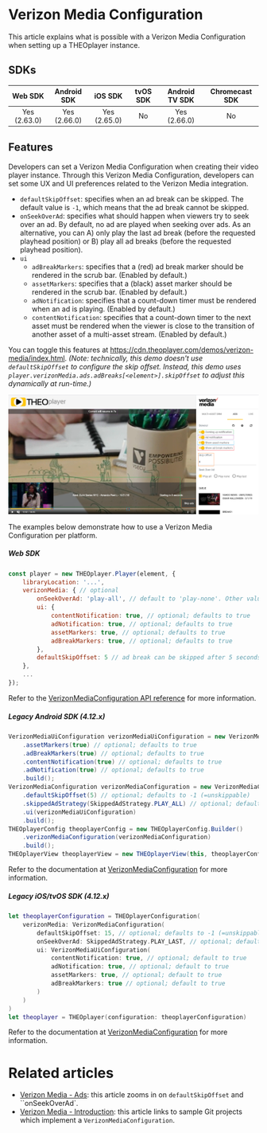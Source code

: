 # Verizon Media Configuration

This article explains what is possible with a Verizon Media Configuration when setting up a THEOplayer instance.

## SDKs

|   Web SDK    | Android SDK  |   iOS SDK    | tvOS SDK | Android TV SDK | Chromecast SDK |
| :----------: | :----------: | :----------: | :------: | :------------: | :------------: |
| Yes (2.63.0) | Yes (2.66.0) | Yes (2.65.0) |    No    |  Yes (2.66.0)  |       No       |

## Features

Developers can set a Verizon Media Configuration when creating their video player instance. Through this Verizon Media Configuration, developers can set some UX and UI preferences related to the Verizon Media integration.

- `defaultSkipOffset`: specifies when an ad break can be skipped. The default value is `-1`, which means that the ad break cannot be skipped.
- `onSeekOverAd`: specifies what should happen when viewers try to seek over an ad. By default, no ad are played when seeking over ads. As an alternative, you can A) only play the last ad break (before the requested playhead position) or B) play all ad breaks (before the requested playhead position).
- `ui`
  - `adBreakMarkers`: specifies that a (red) ad break marker should be rendered in the scrub bar. (Enabled by default.)
  - `assetMarkers`: specifies that a (black) asset marker should be rendered in the scrub bar. (Enabled by default.)
  - `adNotification`: specifies that a count-down timer must be rendered when an ad is playing. (Enabled by default.)
  - `contentNotification`: specifies that a count-down timer to the next asset must be rendered when the viewer is close to the transition of another asset of a multi-asset stream. (Enabled by default.)

You can toggle this features at https://cdn.theoplayer.com/demos/verizon-media/index.html. _(Note: technically, this demo doesn't use `defaultSkipOffset` to configure the skip offset. Instead, this demo uses `player.verizonMedia.ads.adBreaks[<element>].skipOffset` to adjust this dynamically at run-time.)_

![VerizonMediaDemo](../../../../../theoplayer/assets/img/VerizonMediaConfiguration.png "Verizon Media Configuration")

The examples below demonstrate how to use a Verizon Media Configuration per platform.

##### Web SDK

```js
const player = new THEOplayer.Player(element, {
    libraryLocation: '...',
    verizonMedia: { // optional
        onSeekOverAd: 'play-all', // default to 'play-none'. Other values: 'play-all' and 'play-last'
        ui: {
            contentNotification: true, // optional; defaults to true
            adNotification: true, // optional; defaults to true
            assetMarkers: true, // optional; defaults to true
            adBreakMarkers: true, // optional; defaults to true
        },
        defaultSkipOffset: 5 // ad break can be skipped after 5 seconds. (defaults to -1)
    },
    ...
});
```

Refer to the [VerizonMediaConfiguration API reference](pathname:///theoplayer/v7/api-reference/web/interfaces/VerizonMediaConfiguration.html) for more information.

##### Legacy Android SDK (4.12.x)

```java
VerizonMediaUiConfiguration verizonMediaUiConfiguration = new VerizonMediaUiConfiguration.Builder()
    .assetMarkers(true) // optional; defaults to true
    .adBreakMarkers(true) // optional; defaults to true
    .contentNotification(true) // optional; defaults to true
    .adNotification(true) // optional; defaults to true
    .build();
VerizonMediaConfiguration verizonMediaConfiguration = new VerizonMediaConfiguration.Builder()
    .defaultSkipOffset(5) // optional; defaults to -1 (=unskippable)
    .skippedAdStrategy(SkippedAdStrategy.PLAY_ALL) // optional; defaults to PLAY_NONE
    .ui(verizonMediaUiConfiguration)
    .build();
THEOplayerConfig theoplayerConfig = new THEOplayerConfig.Builder()
    .verizonMediaConfiguration(verizonMediaConfiguration)
    .build();
THEOplayerView theoplayerView = new THEOplayerView(this, theoplayerConfig);
```

Refer to the documentation at [VerizonMediaConfiguration](pathname:///theoplayer/v7/api-reference/android/com/theoplayer/android/api/verizonmedia/VerizonMediaConfiguration.html) for more information.

##### Legacy iOS/tvOS SDK (4.12.x)

```swift
let theoplayerConfiguration = THEOplayerConfiguration(
    verizonMedia: VerizonMediaConfiguration(
        defaultSkipOffset: 15, // optional; defaults to -1 (=unskippable)
        onSeekOverAd: SkippedAdStrategy.PLAY_LAST, // optional; default to PLAY_NONE
        ui: VerizonMediaUiConfiguration(
            contentNotification: true, // optional; default to true
            adNotification: true, // optional; default to true
            assetMarkers: true, // optional; default to true
            adBreakMarkers: true // optional; default to true
        )
    )
)
let theoplayer = THEOplayer(configuration: theoplayerConfiguration)
```

Refer to the documentation at [VerizonMediaConfiguration](pathname:///theoplayer/v7/api-reference/ios/Classes/VerizonMediaConfiguration.html) for more information.

# Related articles

- [Verizon Media - Ads](../../../how-to-guides/07-miscellaneous/02-verizon-media/02-ads.md): this article zooms in on `defaultSkipOffset` and ``onSeekOverAd`.
- [Verizon Media - Introduction](../../../how-to-guides/07-miscellaneous/02-verizon-media/00-introduction.md): this article links to sample Git projects which implement a `VerizonMediaConfiguration`.
